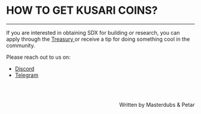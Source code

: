 # <b> HOW TO GET KUSARI COINS?</b>
---

If you are interested in obtaining SDX for building or research, you can apply through the <a href="https://docs.swapdex.network/what-to-try/treasury/" target="_blank"> Treasury </a> or receive a tip for doing something cool in the community.

Please reach out to us on:

- <a href="https://discord.gg/Z4u5ZXxe" target="_blank"> Discord </a>
- <a href="https://t.me/officialswapdexgroup" target="_blank"> Telegram </a>

<br></br>

<p align=right> Written by Masterdubs & Petar </p>